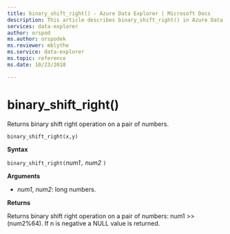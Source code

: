```yaml
---
title: binary_shift_right() - Azure Data Explorer | Microsoft Docs
description: This article describes binary_shift_right() in Azure Data Explorer.
services: data-explorer
author: orspod
ms.author: orspodek
ms.reviewer: mblythe
ms.service: data-explorer
ms.topic: reference
ms.date: 10/23/2018

---
```

# binary_shift_right()

Returns binary shift right operation on a pair of numbers.

```kusto
binary_shift_right(x,y)	
```

**Syntax**

`binary_shift_right(`*num1*`,` *num2* `)`

**Arguments**

* *num1*, *num2*: long numbers.

**Returns**

Returns binary shift right operation on a pair of numbers: num1 >> (num2%64).
If n is negative a NULL value is returned.